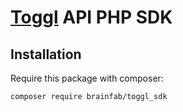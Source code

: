 [Toggl](https://toggl.com) API PHP SDK
=====================================

Installation
------------

Require this package with composer:

`` composer require brainfab/toggl_sdk ``

